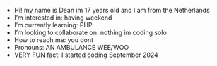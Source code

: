 - Hi! my name is Dean im 17 years old and I am from the Netherlands
- I’m interested in: having weekend
- I’m currently learning: PHP
- I’m looking to collaborate on: nothing im coding solo
- How to reach me: you dont
- Pronouns: AN AMBULANCE    WEE/WOO
- VERY FUN fact: I started coding September 2024

<!---
Dean-07/Dean-07 is a ✨ special ✨ repository because its `README.md` (this file) appears on your GitHub profile.
You can click the Preview link to take a look at your changes.
--->

